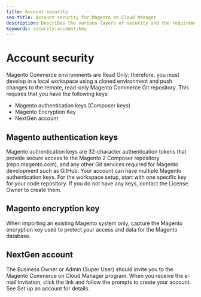 ```yaml
---
title: Account security
seo-title: Account security for Magento on Cloud Manager
description: Describes the various layers of security and the requirements for interacting with the Magento PaaS.
keywords: security;account;key
---
```


# Account security

Magento Commerce environments are Read Only; therefore, you must develop in a local workspace using a cloned environment and push changes to the remote, read-only Magento Commerce Git repository. This requires that you have the following keys:

- Magento authentication keys (Composer keys)
- Magento Encryption Key
- NextGen account

## Magento authentication keys

Magento authentication keys are 32-character authentication tokens that provide secure access to the Magento 2 Composer repository (repo.magento.com), and any other Git services required for Magento development such as GitHub. Your account can have multiple Magento authentication keys. For the workspace setup, start with one specific key for your code repository. If you do not have any keys, contact the License Owner to create them.

## Magento encryption key

When importing an existing Magento system only, capture the Magento encryption key used to protect your access and data for the Magento database.

## NextGen account

The Business Owner or Admin (Super User) should invite you to the Magento Commerce on Cloud Manager program. When you receive the e-mail invitation, click the link and follow the prompts to create your account. See Set up an account for details.
